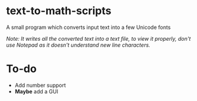 # text-to-math-scripts
A small program which converts input text into a few Unicode fonts

*Note:
It writes all the converted text into a text file, to view it properly, don't use Notepad as it doesn't understand new line characters.*

# To-do
- Add number support
- **Maybe** add a GUI
